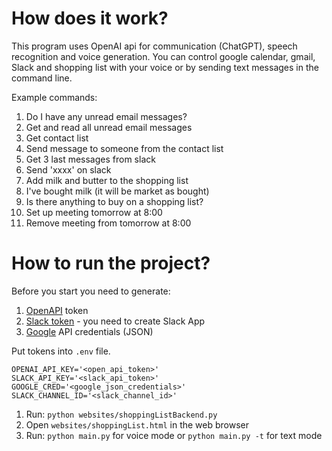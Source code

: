 # How does it work?

This program uses OpenAI api for communication (ChatGPT), speech recognition and voice generation. You can control google calendar, gmail, Slack and shopping list with your voice or by sending text messages in the command line.

Example commands:
1. Do I have any unread email messages?
2. Get and read all unread email messages
3. Get contact list
4. Send message to someone from the contact list
5. Get 3 last messages from slack
6. Send 'xxxx' on slack
7. Add milk and butter to the shopping list
8. I've bought milk (it will be market as bought)
9. Is there anything to buy on a shopping list?
10. Set up meeting tomorrow at 8:00
11. Remove meeting from tomorrow at 8:00

# How to run the project?

Before you start you need to generate:
1. [OpenAPI](https://platform.openai.com/docs/quickstart) token
2. [Slack token](https://api.slack.com/tutorials/tracks/getting-a-token) - you need to create Slack App
3. [Google](https://developers.google.com/calendar/api/quickstart/go) API credentials (JSON)

Put tokens into `.env` file.

```
OPENAI_API_KEY='<open_api_token>'
SLACK_API_KEY='<slack_api_token>'
GOOGLE_CRED='<google_json_credentials>'
SLACK_CHANNEL_ID='<slack_channel_id>'
```


1. Run: `python websites/shoppingListBackend.py`
2. Open `websites/shoppingList.html` in the web browser
3. Run: `python main.py` for voice mode or `python main.py -t` for text mode

